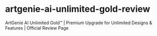 # artgenie-ai-unlimited-gold-review
ArtGenie AI Unlimited Gold™ | Premium Upgrade for Unlimited Designs &amp; Features | Official Review Page
